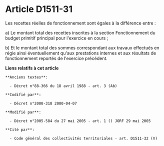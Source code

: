 # Article D1511-31

Les recettes réelles de fonctionnement sont égales à la différence entre :

a) Le montant total des recettes inscrites à la section Fonctionnement du budget primitif principal pour l'exercice en
cours ;

b) Et le montant total des sommes correspondant aux travaux effectués en régie ainsi éventuellement qu'aux prestations
internes et aux résultats de fonctionnement reportés de l'exercice précédent.

**Liens relatifs à cet article**

	**Anciens textes**:

	  - Décret n°88-366 du 18 avril 1988 - art. 3 (Ab)

	**Codifié par**:

	  - Décret n°2000-318 2000-04-07

	**Modifié par**:

	  - Décret n°2005-584 du 27 mai 2005 - art. 1 () JORF 29 mai 2005

	**Cité par**:

	  - Code général des collectivités territoriales - art. D1511-32 (V)
